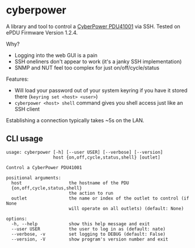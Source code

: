 cyberpower
==========
A library and tool to control a
[CyberPower PDU41001](https://www.cyberpowersystems.com/product/pdu/switched/pdu41001/)
via SSH. Tested on ePDU Firmware Version 1.2.4.

Why?
* Logging into the web GUI is a pain
* SSH oneliners don't appear to work (it's a janky SSH implementation)
* SNMP and NUT feel too complex for just on/off/cycle/status

Features:
* Will load your password out of your system keyring if you have it stored
    there (`keyring set <host> <user>`)
* `cyberpower <host> shell` command gives you shell access just like an
    SSH client

Establishing a connection typically takes ~5s on the LAN.

CLI usage
---------
```
usage: cyberpower [-h] [--user USER] [--verbose] [--version]
                  host {on,off,cycle,status,shell} [outlet]

Control a CyberPower PDU41001

positional arguments:
  host                  the hostname of the PDU
  {on,off,cycle,status,shell}
                        the action to run
  outlet                the name or index of the outlet to control (if None
                        will operate on all outlets) (default: None)

options:
  -h, --help            show this help message and exit
  --user USER           the user to log in as (default: nate)
  --verbose, -v         set logging to DEBUG (default: False)
  --version, -V         show program's version number and exit
```
